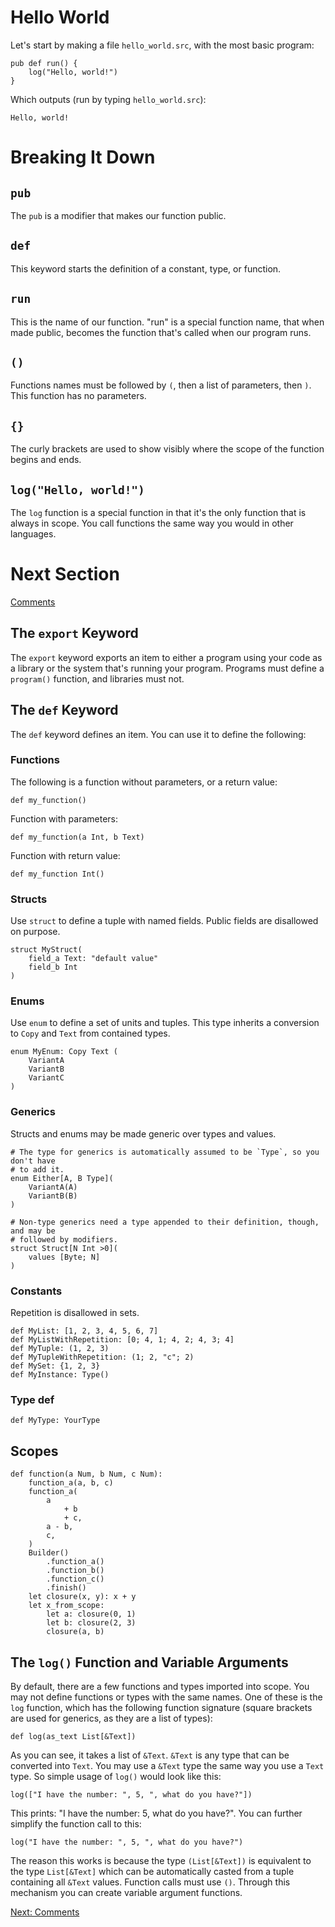 # Hello World
Let's start by making a file `hello_world.src`, with the most basic program:

```aratar
pub def run() {
    log("Hello, world!")
}
```

Which outputs (run by typing `hello_world.src`):

```output
Hello, world!
```

# Breaking It Down
## `pub`
The `pub` is a modifier that makes our function public.

## `def`
This keyword starts the definition of a constant, type, or function.

## `run`
This is the name of our function.  "run" is a special function name, that when
made public, becomes the function that's called when our program runs.

## `()`
Functions names must be followed by `(`, then a list of parameters, then `)`.
This function has no parameters.

## `{}`
The curly brackets are used to show visibly where the scope of the function
begins and ends.

## `log("Hello, world!")`
The `log` function is a special function in that it's the only function that is
always in scope.  You call functions the same way you would in other languages.

# Next Section
[Comments](comments.md)












## The `export` Keyword
The `export` keyword exports an item to either a program using your code as a
library or the system that's running your program.  Programs must define a
`program()` function, and libraries must not.

## The `def` Keyword
The `def` keyword defines an item.  You can use it to define the following:

### Functions
The following is a function without parameters, or a return value:
```aratar
def my_function()
```

Function with parameters:

```aratar
def my_function(a Int, b Text)
```

Function with return value:
```aratar
def my_function Int()
```

### Structs
Use `struct` to define a tuple with named fields.  Public fields are disallowed
on purpose.

```aratar
struct MyStruct(
    field_a Text: "default value"
    field_b Int
)
```

### Enums
Use `enum` to define a set of units and tuples.  This type inherits a conversion
to `Copy` and `Text` from contained types.

```aratar
enum MyEnum: Copy Text (
    VariantA
    VariantB
    VariantC
)
```

### Generics
Structs and enums may be made generic over types and values.

```aratar
# The type for generics is automatically assumed to be `Type`, so you don't have
# to add it.
enum Either[A, B Type](
    VariantA(A)
    VariantB(B)
)

# Non-type generics need a type appended to their definition, though, and may be
# followed by modifiers.
struct Struct[N Int >0](
    values [Byte; N]
)
```

### Constants
Repetition is disallowed in sets.

```aratar
def MyList: [1, 2, 3, 4, 5, 6, 7]
def MyListWithRepetition: [0; 4, 1; 4, 2; 4, 3; 4]
def MyTuple: (1, 2, 3)
def MyTupleWithRepetition: (1; 2, "c"; 2)
def MySet: {1, 2, 3}
def MyInstance: Type()
```

### Type def
```
def MyType: YourType
```

## Scopes


```aratar
def function(a Num, b Num, c Num):
    function_a(a, b, c)
    function_a(
        a
            + b
            + c,
        a - b,
        c,
    )
    Builder()
        .function_a()
        .function_b()
        .function_c()
        .finish()
    let closure(x, y): x + y
    let x_from_scope:
        let a: closure(0, 1)
        let b: closure(2, 3)
        closure(a, b)
```

## The `log()` Function and Variable Arguments
By default, there are a few functions and types imported into scope.  You may
not define functions or types with the same names.  One of these is the `log`
function, which has the following function signature (square brackets are used
for generics, as they are a list of types):

```aratar
def log(as_text List[&Text])
```

As you can see, it takes a list of `&Text`.  `&Text` is any type that can be
converted into `Text`.  You may use a `&Text` type the same way you use a `Text`
type.  So simple usage of `log()` would look like this:

```aratar
log(["I have the number: ", 5, ", what do you have?"])
```

This prints: "I have the number: 5, what do you have?".  You can further
simplify the function call to this:

```aratar
log("I have the number: ", 5, ", what do you have?")
```

The reason this works is because the type `(List[&Text])` is equivalent to the
type `List[&Text]` which can be automatically casted from a tuple containing all
`&Text` values.  Function calls must use `()`.  Through this mechanism you can
create variable argument functions.

[Next: Comments](comments.md)
